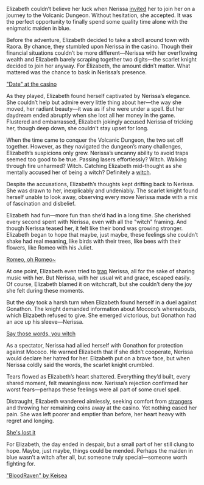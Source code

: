 <!-- title: Heartbroken -->

Elizabeth couldn’t believe her luck when Nerissa [invited](https://www.youtube.com/live/dCNrMstGc3I?feature=shared&t=1397) her to join her on a journey to the Volcanic Dungeon. Without hesitation, she accepted. It was the perfect opportunity to finally spend some quality time alone with the enigmatic maiden in blue.

Before the adventure, Elizabeth decided to take a stroll around town with Raora. By chance, they stumbled upon Nerissa in the casino. Though their financial situations couldn’t be more different—Nerissa with her overflowing wealth and Elizabeth barely scraping together two digits—the scarlet knight decided to join her anyway. For Elizabeth, the amount didn’t matter. What mattered was the chance to bask in Nerissa’s presence.

["Date" at the casino](#embed:https://www.youtube.com/live/dCNrMstGc3I?t=1716)

As they played, Elizabeth found herself captivated by Nerissa’s elegance. She couldn’t help but admire every little thing about her—the way she moved, her radiant beauty—it was as if she were under a spell. But her daydream ended abruptly when she lost all her money in the game. Flustered and embarrassed, Elizabeth jokingly accused Nerissa of tricking her, though deep down, she couldn’t stay upset for long.

When the time came to conquer the Volcanic Dungeon, the two set off together. However, as they navigated the dungeon’s many challenges, Elizabeth’s suspicions only grew. Nerissa’s uncanny ability to avoid traps seemed too good to be true. Passing lasers effortlessly? Witch. Walking through fire unharmed? Witch. Catching Elizabeth mid-thought as she mentally accused her of being a witch? Definitely a [witch](https://www.youtube.com/live/dCNrMstGc3I?feature=shared&t=3234).

Despite the accusations, Elizabeth’s thoughts kept drifting back to Nerissa. She was drawn to her, inexplicably and undeniably. The scarlet knight found herself unable to look away, observing every move Nerissa made with a mix of fascination and disbelief.

Elizabeth had fun—more fun than she’d had in a long time. She cherished every second spent with Nerissa, even with all the "witch" framing. And though Nerissa teased her, it felt like their bond was growing stronger. Elizabeth began to hope that maybe, just maybe, these feelings she couldn’t shake had real meaning, like birds with their trees, like bees with their flowers, like Romeo with his Juliet.

[Romeo, oh Romeo~](#embed:https://www.youtube.com/live/dCNrMstGc3I?t=6831)

At one point, Elizabeth even tried to [trap](https://www.youtube.com/live/dCNrMstGc3I?feature=shared&t=7576) Nerissa, all for the sake of sharing music with her. But Nerissa, with her usual wit and grace, escaped easily. Of course, Elizabeth blamed it on witchcraft, but she couldn’t deny the joy she felt during these moments.

But the day took a harsh turn when Elizabeth found herself in a duel against Gonathon. The knight demanded information about Mococo’s whereabouts, which Elizabeth refused to give. She emerged victorious, but Gonathon had an ace up his sleeve—Nerissa.

[Say those words, you witch](#embed:https://www.youtube.com/live/dCNrMstGc3I?t=8527)

As a spectator, Nerissa had allied herself with Gonathon for protection against Mococo. He warned Elizabeth that if she didn’t cooperate, Nerissa would declare her hatred for her. Elizabeth put on a brave face, but when Nerissa coldly said the words, the scarlet knight crumbled.

Tears flowed as Elizabeth’s heart shattered. Everything they’d built, every shared moment, felt meaningless now. Nerissa’s rejection confirmed her worst fears—perhaps these feelings were all part of some cruel spell.

Distraught, Elizabeth wandered aimlessly, seeking comfort from [strangers](https://www.youtube.com/live/dCNrMstGc3I?feature=shared&t=8651) and throwing her remaining coins away at the casino. Yet nothing eased her pain. She was left poorer and emptier than before, her heart heavy with regret and longing.

[She's lost it](#embed:https://www.youtube.com/live/dCNrMstGc3I?feature=shared&t=8768)

For Elizabeth, the day ended in despair, but a small part of her still clung to hope. Maybe, just maybe, things could be mended. Perhaps the maiden in blue wasn’t a witch after all, but someone truly special—someone worth fighting for.

["BloodRaven" by Keisea](https://x.com/Keiseeaaa/status/1831435229753700756)